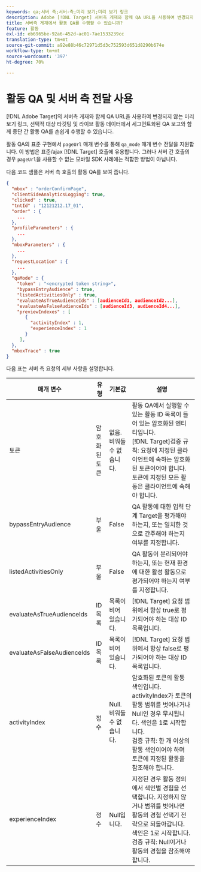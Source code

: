 ```yaml
---
keywords: qa;서버 측;서버-측;미리 보기;미리 보기 링크
description: Adobe [!DNL Target] 서버측 게재와 함께 QA URL을 사용하여 변경되지 않는 미리 보기 링크, 선택적 고객 타깃팅 및 라이브 활동 데이터에서 세그먼트화된 QA 보고와 함께 종단 간 활동 QA를 수행하는 방법을 알아봅니다.
title: 서버측 게재에서 활동 QA를 수행할 수 있습니까?
feature: 활동
exl-id: eb6965be-92a6-452d-ac01-7ae1533239cc
translation-type: tm+mt
source-git-commit: a92e88b46c72971d5d3c752593d651d8290b674e
workflow-type: tm+mt
source-wordcount: '397'
ht-degree: 70%

---
```


# 활동 QA 및 서버 측 전달 사용

[!DNL Adobe Target]의 서버측 게재와 함께 QA URL을 사용하여 변경되지 않는 미리 보기 링크, 선택적 대상 타깃팅 및 라이브 활동 데이터에서 세그먼트화된 QA 보고와 함께 종단 간 활동 QA를 손쉽게 수행할 수 있습니다.

활동 QA의 표준 구현에서 `pageUrl` 매개 변수를 통해 `qa_mode` 매개 변수 전달을 지원합니다. 이 방법은 표준/ajax [!DNL Target] 호출에 유용합니다. 그러나 서버 간 호출의 경우 `pageUrl`을 사용할 수 없는 모바일 SDK 사례에는 적합한 방법이 아닙니다.

다음 코드 샘플은 서버 측 호출의 활동 QA를 보여 줍니다.

```json
{
  "mbox" : "orderConfirmPage",
  "clientSideAnalyticsLogging": true,
  "clicked" : true,
  "tntId" : "12121212.17_01",
  "order" : {
    ...
  },
  "profileParameters" : {
    ...
  },
  "mboxParameters" : {
    ...
  },
  "requestLocation" : {
    ...
  },
  "qaMode" : {
    "token" : "<encrypted token string>",
    "bypassEntryAudience" : true,
    "listedActivitiesOnly" : true,
    "evaluateAsTrueAudienceIds" : [audienceId1, audienceId2...],
    "evaluateAsFalseAudienceIds" : [audienceId3, audienceId4...],
    "previewIndexes" : [
       {
         "activityIndex" : 1,
         "experienceIndex" : 1
       }
     ],
  },
  "mboxTrace" : true
}
```

다음 표는 서버 측 요청의 세부 사항을 설명합니다.

| 매개 변수 | 유형 | 기본값 | 설명 |
|--- |--- |--- |--- |
| 토큰 | 암호화된 토큰 | 없음.<br>비워둘 수 없습니다. | 활동 QA에서 실행할 수 있는 활동 ID 목록이 들어 있는 암호화된 엔티티입니다.<br>[!DNL Target]검증 규칙:  요청에 지정된 클라이언트에 속하는 암호화된 토큰이어야 합니다. 토큰에 지정된 모든 활동은 클라이언트에 속해야 합니다. |
| bypassEntryAudience | 부울 | False | QA 활동에 대한 입력 단계 Target을 평가해야 하는지, 또는 일치한 것으로 간주해야 하는지 여부를 지정합니다. |
| listedActivitiesOnly | 부울 | False | QA 활동이 분리되어야 하는지, 또는 현재 환경에 대한 활성 활동으로 평가되어야 하는지 여부를 지정합니다. |
| evaluateAsTrueAudienceIds | ID 목록 | 목록이 비어 있습니다. | [!DNL Target] 요청 범위에서 항상 true로 평가되어야 하는 대상 ID 목록입니다. |
| evaluateAsFalseAudienceIds | ID 목록 | 목록이 비어 있습니다. | [!DNL Target] 요청 범위에서 항상 false로 평가되어야 하는 대상 ID 목록입니다. |
| activityIndex | 정수 | Null.<br>비워둘 수 없습니다. | 암호화된 토큰의 활동 색인입니다. activityIndex가 토큰의 활동 범위를 벗어나거나 Null인 경우 무시됩니다. 색인은 1로 시작합니다.<br>검증 규칙: 한 개 이상의 활동 색인이어야 하며 토큰에 지정된 활동을 참조해야 합니다. |
| experienceIndex | 정수 | Null입니다. | 지정된 경우 활동 정의에서 색인별 경험을 선택합니다. 지정하지 않거나 범위를 벗어나면 활동의 경험 선택기 전략으로 되돌아갑니다. 색인은 1로 시작합니다.  검증 규칙: Null이거나 활동의 경험을 참조해야 합니다. |
